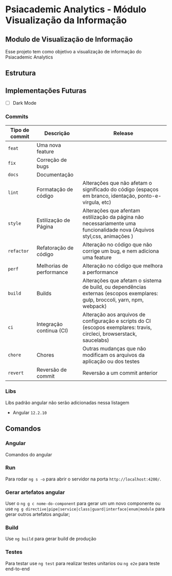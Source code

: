 # Psiacademic Analytics - Módulo Visualização da Informação
## **Modulo de Visualização de Informação**

Esse projeto tem como objetivo a visualização de informação do Psiacademic Analytics 

## **Estrutura**


## **Implementações Futuras**
 
- [ ] Dark Mode

### Commits


| Tipo de commit | Descrição                | Release                                                                                                                     |
| -------------- | ------------------------ | --------------------------------------------------------------------------------------------------------------------------- |
| `feat`         | Uma nova feature         |                                                                                                                     |
| `fix`          | Correção de bugs         |                                                                                                                     |
| `docs`         | Documentação             |                                   |
| `lint`        | Formatação de código     | Alterações que não afetam o significado do código (espaços em branco, identação, ponto-e-virgula, etc)                      |
| `style`       | Estilização de Página    | Alterações que afentam estilização da página não necessariamente uma funcionalidade nova (Aquivos styl,css, animações )                      |
| `refactor`     | Refatoração de código    | Alteração no código que não corrige um bug, e nem adiciona uma feature                                                      |
| `perf`         | Melhorias de performance | Alteração no código que melhora a performance                                                                               |
| `build`        | Builds                   | Alterações que afetam o sistema de build, ou dependências externas (escopos exemplares: gulp, broccoli, yarn, npm, webpack) |
| `ci`           | Integração continua (CI) | Alteração aos arquivos de configuração e scripts do CI (escopos exemplares: travis, circleci, browserstack, saucelabs)      |
| `chore`        | Chores                   | Outras mudanças que não modificam os arquivos da aplicação ou dos testes                                                    |
| `revert`       | Reversão de commit       | Reversão a um commit anterior          
### **Libs**

Libs padrão angular não serão adicionadas nessa listagem
* Angular `12.2.10`
## **Comandos**

### **Angular**
Comandos do angular
### **Run**
 Para rodar `ng s -o` para abrir o servidor na porta `http://localhost:4200/`.

### **Gerar artefatos angular**
 User o `ng g c nome-do-component` para gerar um um novo componente ou use 
 `ng g directive|pipe|service|class|guard|interface|enum|module` para gerar outros artefatos angular;

 ### **Build**

 Use `ng build` para gerar build de produção
 
 ### **Testes**
 Para testar use `ng test` para realizar testes unitarios  ou `ng e2e` para teste end-to-end
